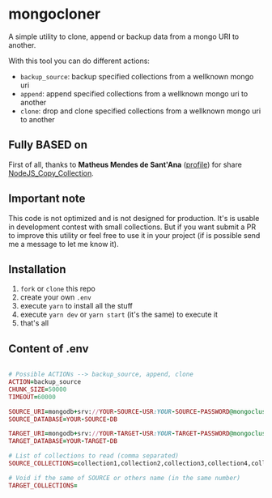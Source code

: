 # mongocloner

A simple utility to clone, append or backup data from a mongo URI to another.

With this tool you can do different actions:

- `backup_source`: backup specified collections from a wellknown mongo uri
- `append`: append specified collections from a wellknown mongo uri to another
- `clone`: drop and clone specified collections from a wellknown mongo uri to another

## Fully BASED on

First of all, thanks to **Matheus Mendes de Sant'Ana** ([profile](https://github.com/matszrmn)) for share [NodeJS_Copy_Collection](https://github.com/matszrmn/NodeJS_Copy_Collection/tree/master/src).

## Important note

This code is not optimized and is not designed for production. It's is usable in development contest with small collections. But if you want submit a PR to improve this utility or feel free to use it in your project (if is possible send me a message to let me know it).

## Installation

1. `fork` or `clone` this repo
1. create your own `.env`
1. execute `yarn` to install all the stuff
1. execute `yarn dev` or `yarn start` (it's the same) to execute it
1. that's all

## Content of .env

```ruby

# Possible ACTIONs --> backup_source, append, clone
ACTION=backup_source
CHUNK_SIZE=50000
TIMEOUT=60000

SOURCE_URI=mongodb+srv://YOUR-SOURCE-USR:YOUR-SOURCE-PASSWORD@mongocluster-12345.mongodb.net/YOUR-SOURCE-DB
SOURCE_DATABASE=YOUR-SOURCE-DB

TARGET_URI=mongodb+srv://YOUR-TARGET-USR:YOUR-TARGET-PASSWORD@mongocluster-12345.mongodb.net/YOUR-TARGET-DB
TARGET_DATABASE=YOUR-TARGET-DB

# List of collections to read (comma separated)
SOURCE_COLLECTIONS=collection1,collection2,collection3,collection4,collection5

# Void if the same of SOURCE or others name (in the same number)
TARGET_COLLECTIONS=

```
